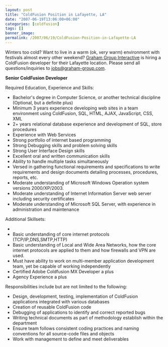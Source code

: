```yaml
---
layout: post
title: "ColdFusion Position in Lafayette, LA"
date: "2007-06-19T13:06:00+06:00"
categories: [coldfusion]
tags: []
banner_image: 
permalink: /2007/06/19/ColdFusion-Position-in-Lafayette-LA
---
```


Winters too cold? Want to live in a warm (ok, <i>very</i> warm) environment with festivals almost every other weekend? <a href="http://www.graham-group.com/">Graham Group Interactive</a> is hiring a ColdFusion developer for their Lafayette location. Please send all questions/inquiries to jobs@graham-group.com. 

<b>Senior ColdFusion Developer</b>

Required Education, Experience and Skills:
<ul>
<li>Bachelor's degree in Computer Science, or another technical discipline (Optional, but a definite plus)
<li>Minimum 3 years experience developing web sites in a team environment using ColdFusion, SQL, HTML, AJAX, JavaScript, CSS, XML
<li>2+ years relational database experience and development of SQL, store procedures
<li>Experience with Web Services
<li>Strong portfolio of internet based programming
<li>Strong Debugging skills and problem solving skills
<li>Strong User Interface Design skills
<li>Excellent oral and written communication skills
<li>Ability to handle multiple tasks simultaneously
<li>Versed in gathering functional requirements and specifications to write requirements and design documents detailing processes, procedures, reports, etc.
<li>Moderate understanding of Microsoft Windows Operation system versions 2000/XP/2003.
<li>Moderate understanding of Internet Information Server web server including security certificates
<li>Moderate understanding of Microsoft SQL Server, with experience in administration and maintenance
</ul>

Additional Skillsets:
<ul>
<li>
<li>Basic understanding of core internet protocols (TCP/IP,DNS,SMTP,HTTP)
<li>Basic understanding of Local and Wide Area Networks, how the core internet protocols are applied to them and how firewalls and VPN are used.
<li>Must have ability to work on multi-member application development team, yet be capable of working independently
<li>Certified Adobe Coldfusion MX Developer a plus
<li>Agency Experience a plus
</ul>

Responsibilities include but are not limited to the following:
<ul>
<li>Design, development, testing, implementation of ColdFusion applications integrated with various databases
<li>Creation of reusable ColdFusion code
<li>Debugging of applications to identify and correct reported bugs
<li>Writing technical documents as part of methodology establish within the department
<li>Ensure team follows consistent coding practices and naming conventions for all source-code files and objects
<li>Work with management to define and meet deliverables
</ul>